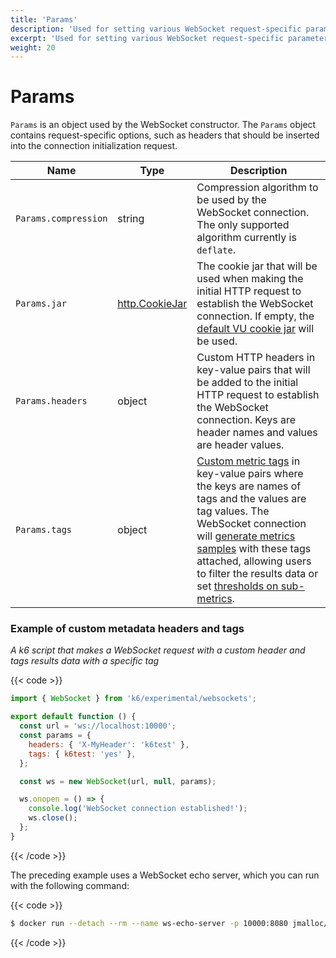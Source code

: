 ```yaml
---
title: 'Params'
description: 'Used for setting various WebSocket request-specific parameters such as headers, tags, etc.'
excerpt: 'Used for setting various WebSocket request-specific parameters such as headers, tags, etc.'
weight: 20
---
```


# Params

`Params` is an object used by the WebSocket constructor. The `Params` object contains request-specific options, such as headers that should be inserted into the connection initialization request.

| Name                 | Type                                                                         | Description                                                                                                                                                                                                                                                                                                                                                                                                                                                                                      |
| -------------------- | ---------------------------------------------------------------------------- | ------------------------------------------------------------------------------------------------------------------------------------------------------------------------------------------------------------------------------------------------------------------------------------------------------------------------------------------------------------------------------------------------------------------------------------------------------------------------------------------------ |
| `Params.compression` | string                                                                       | Compression algorithm to be used by the WebSocket connection. The only supported algorithm currently is `deflate`.                                                                                                                                                                                                                                                                                                                                                                               |
| `Params.jar`         | [http.CookieJar](https://grafana.com/docs/k6/<K6_VERSION>/javascript-api/k6-http/cookiejar) | The cookie jar that will be used when making the initial HTTP request to establish the WebSocket connection. If empty, the [default VU cookie jar](https://grafana.com/docs/k6/<K6_VERSION>/javascript-api/k6-http/cookiejar) will be used.                                                                                                                                                                                                                                                                      |
| `Params.headers`     | object                                                                       | Custom HTTP headers in key-value pairs that will be added to the initial HTTP request to establish the WebSocket connection. Keys are header names and values are header values.                                                                                                                                                                                                                                                                                                                 |
| `Params.tags`        | object                                                                       | [Custom metric tags](https://grafana.com/docs/k6/<K6_VERSION>/using-k6/tags-and-groups#user-defined-tags) in key-value pairs where the keys are names of tags and the values are tag values. The WebSocket connection will [generate metrics samples](https://grafana.com/docs/k6/<K6_VERSION>/javascript-api/k6-ws/socket#websocket-built-in-metrics) with these tags attached, allowing users to filter the results data or set [thresholds on sub-metrics](https://grafana.com/docs/k6/<K6_VERSION>/using-k6/thresholds#thresholds-on-tags). |

### Example of custom metadata headers and tags

_A k6 script that makes a WebSocket request with a custom header and tags results data with a specific tag_

{{< code >}}

```javascript
import { WebSocket } from 'k6/experimental/websockets';

export default function () {
  const url = 'ws://localhost:10000';
  const params = {
    headers: { 'X-MyHeader': 'k6test' },
    tags: { k6test: 'yes' },
  };

  const ws = new WebSocket(url, null, params);

  ws.onopen = () => {
    console.log('WebSocket connection established!');
    ws.close();
  };
}
```

{{< /code >}}

The preceding example uses a WebSocket echo server, which you can run with the following command:

{{< code >}}

```bash
$ docker run --detach --rm --name ws-echo-server -p 10000:8080 jmalloc/echo-server
```

{{< /code >}}
